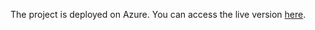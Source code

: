 The project is deployed on Azure. You can access the live version [here](https://infiniabank-c8fzcpezfxb9eneu.canadacentral-01.azurewebsites.net).
